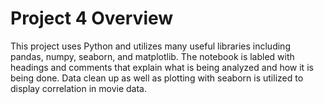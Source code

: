# Project 4 Overview

This project uses Python and utilizes many useful libraries including pandas, numpy, seaborn, and matplotlib. The notebook is labled
with headings and comments that explain what is being analyzed and how it is being done. Data clean up as well as plotting with
seaborn is utilized to display correlation in movie data.
